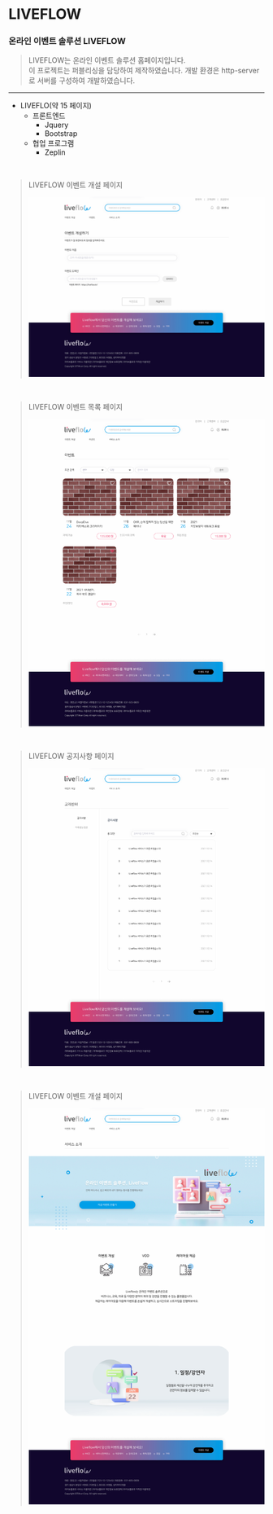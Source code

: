 # LIVEFLOW

### 온라인 이벤트 솔루션 LIVEFLOW

> LIVEFLOW는 온라인 이벤트 솔루션 홈페이지입니다.  
> 이 프로젝트는 퍼블리싱을 담당하여 제작하였습니다.
> 개발 환경은 http-server로 서버를 구성하여 개발하였습니다.

---

- LIVEFLO(약 15 페이지)
    - 프론트엔드
        - Jquery
        - Bootstrap
    - 협업 프로그램
        - Zeplin

<br />

> LIVEFLOW 이벤트 개설 페이지
> 
> <img src="images/liveflow_event_add.png" alt="LIVEFLOW 이벤트 개설 페이지" />

<br />

> LIVEFLOW 이벤트 목록 페이지
> 
> <img src="images/liveflow_event_list.png" alt="LIVEFLOW 이벤트 목록 페이지" />

<br />

> LIVEFLOW 공지사항 페이지
> 
> <img src="images/liveflow_notice.png" alt="LIVEFLOW 공지사항 페이지" />

<br />

> LIVEFLOW 이벤트 개설 페이지
> 
> <img src="images/liveflow_service_intro.png" alt="LIVEFLOW 이벤트 개설 페이지" />